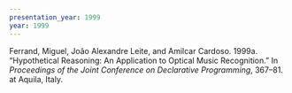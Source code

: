 ```yaml
---
presentation_year: 1999
year: 1999
---
```


Ferrand, Miguel, João Alexandre Leite, and Amilcar Cardoso. 1999a. “Hypothetical Reasoning: An Application to Optical Music Recognition.” In <i>Proceedings of the Joint Conference on Declarative Programming</i>, 367–81. at Aquila, Italy.